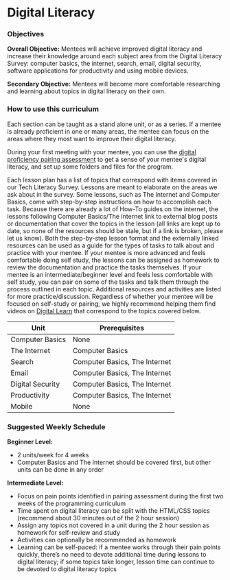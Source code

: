 # Digital Literacy

### Objectives
**Overall Objective:** Mentees will achieve improved digital literacy and increase their knowledge around each subject area from the Digital Literacy Survey: computer basics, the internet, search, email, digital security, software applications for productivity and using mobile devices.

**Secondary Objective:** Mentees will become more comfortable researching and learning about topics in digital literacy on their own.

### How to use this curriculum
Each section can be taught as a stand alone unit, or as a series. If a mentee is already proficient in one or many areas, the mentee can focus on the areas where they most want to improve their digital literacy.

During your first meeting with your mentee, you can use the [digital proficiency pairing assessment](digital-proficiency-pairing-assessment.md) to get a sense of your mentee's digital literacy, and set up some folders and files for the program.

Each lesson plan has a list of topics that correspond with items covered in our Tech Literacy Survey. Lessons are meant to elaborate on the areas we ask about in the survey. Some lessons, such as The Internet and Computer Basics, come with step-by-step instructions on how to accomplish each task. Because there are already a lot of How-To guides on the internet, the lessons following Computer Basics/The Internet link to external blog posts or documentation that cover the topics in the lesson (all links are kept up to date, so none of the resources should be stale, but if a link is broken, please let us know). Both the step-by-step lesson format and the externally linked resources can be used as a guide for the types of tasks to talk about and practice with your mentee. If your mentee is more advanced and feels comfortable doing self study, the lessons can be assigned as homework to review the documentation and practice the tasks themselves. If your mentee is an intermediate/beginner level and feels less comfortable with self study, you can pair on some of the tasks and talk them through the process outlined in each topic. Additional resources and activities are listed for more practice/discussion. Regardless of whether your mentee will be focused on self-study or pairing, we highly recommend helping them find videos on [Digital Learn](https://www.digitallearn.org/) that correspond to the topics covered below.

| Unit | Prerequisites |
| --- | --- |
| Computer Basics | None |
| The Internet | Computer Basics |
| Search | Computer Basics, The Internet |
| Email | Computer Basics, The Internet |
| Digital Security | Computer Basics, The Internet |
| Productivity | Computer Basics, The Internet |
| Mobile | None |

### Suggested Weekly Schedule
**Beginner Level:**
- 2 units/week for 4 weeks
- Computer Basics and The Internet should be covered first, but other units can be done in any order

**Intermediate Level:** 
- Focus on pain points identified in pairing assessment during the first two weeks of the programming curriculum 
- Time spent on digital literacy can be split with the HTML/CSS topics (recommend about 30 minutes out of the 2 hour session)
- Assign any topics not covered in a unit during the 2 hour session as homework for self-review and study
- Activities can optionally be recommended as homework
- Learning can be self-paced: if a mentee works through their pain points quickly, there’s no need to devote additional time during lessons to digital literacy; if some topics take longer, lesson time can continue to be devoted to digital literacy topics

